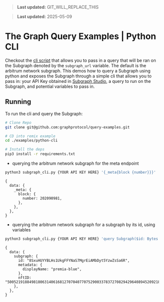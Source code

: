 > **Last updated:** GIT_WILL_REPLACE_THIS

> **Last updated:** 2025-05-09

# The Graph Query Examples | Python CLI

Checkout the [cli script](./subgraph_cli.py) that allows you to pass in a query that will be ran on the Subgraph denoted by the `subgraph_url` variable. The default is the arbitrum network subgraph.
This demos how to query a Subgraph using python and exposes the Subgraph through a simple cli that allows you to pass in: your API Key obtained in [Subgraph Studio](https://thegraph.com/studio/apikeys), a query to run on the Subgraph, and potential variables to pass in.

## Running

To run the cli and query the Subgraph:

```bash
# Clone Repo
git clone git@github.com:graphprotocol/query-examples.git

# CD into remix example
cd ./examples/python-cli

# Install the deps
pip3 install -r requirements.txt
```

- querying the arbitrum network subgraph for the meta endpoint

```bash
python3 subgraph_cli.py {YOUR API KEY HERE} '{_meta{block {number}}}'
```

```json5
{
  data: {
    _meta: {
      block: {
        number: 202090981,
      },
    },
  },
}
```

- querying the arbitrum network subgraph for a subgraph by its id, using variables

```bash
python3 subgraph_cli.py {YOUR API KEY HERE} 'query Subgraph($id: Bytes!) { subgraph(id: $id) {id nftID metadata { displayName }} }' --variables '{"id":"8SxuHUYYBLHs1UkgFFYNaS7MgrEiAMbDyt5YzwZsSa6R"}'
```

```json5
{
  data: {
    subgraph: {
      id: "8SxuHUYYBLHs1UkgFFYNaS7MgrEiAMbDyt5YzwZsSa6R",
      metadata: {
        displayName: "premia-blue",
      },
      nftID: "50052191884981806314061681270704077075290033783727082942964089452092187147494",
    },
  },
}
```
